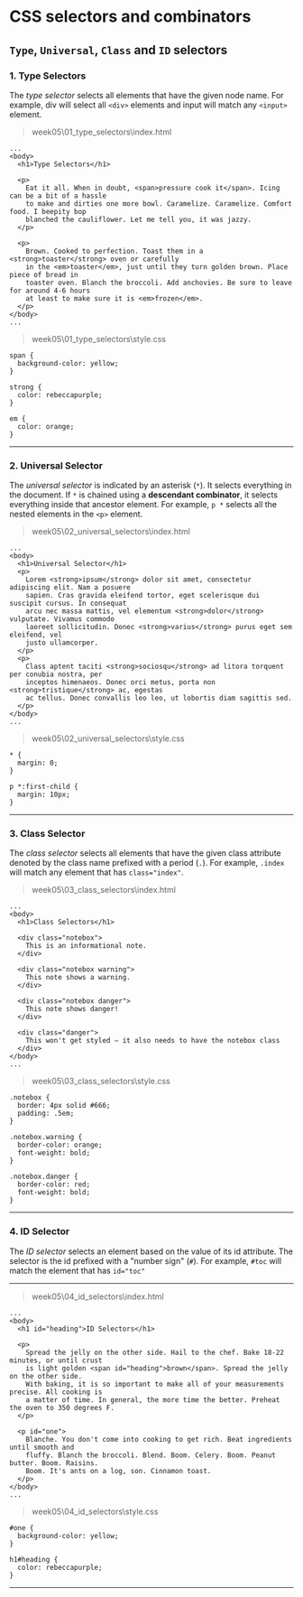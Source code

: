 # CSS selectors and combinators

## `Type`, `Universal`, `Class` and `ID` selectors

### 1. Type Selectors

The _type selector_ selects all elements that have the given node name. For example, div will select all `<div>` elements and input will match any `<input>` element.

> week05\01_type_selectors\index.html

```
...
<body>
  <h1>Type Selectors</h1>

  <p>
    Eat it all. When in doubt, <span>pressure cook it</span>. Icing can be a bit of a hassle
    to make and dirties one more bowl. Caramelize. Caramelize. Comfort food. I beepity bop
    blanched the cauliflower. Let me tell you, it was jazzy.
  </p>

  <p>
    Brown. Cooked to perfection. Toast them in a <strong>toaster</strong> oven or carefully
    in the <em>toaster</em>, just until they turn golden brown. Place piece of bread in
    toaster oven. Blanch the broccoli. Add anchovies. Be sure to leave for around 4-6 hours
    at least to make sure it is <em>frozen</em>.
  </p>
</body>
...
```

> week05\01_type_selectors\style.css
```
span {
  background-color: yellow;
}

strong {
  color: rebeccapurple;
}

em {
  color: orange;
}
```

---

### 2. Universal Selector

The _universal selector_ is indicated by an asterisk (`*`). It selects everything in the document. If `*` is chained using a **descendant combinator**, it selects everything inside that ancestor element. For example, `p *` selects all the nested elements in the `<p>` element.

> week05\02_universal_selectors\index.html

```
...
<body>
  <h1>Universal Selector</h1>
  <p>
    Lorem <strong>ipsum</strong> dolor sit amet, consectetur adipiscing elit. Nam a posuere
    sapien. Cras gravida eleifend tortor, eget scelerisque dui suscipit cursus. In consequat
    arcu nec massa mattis, vel elementum <strong>dolor</strong> vulputate. Vivamus commodo
    laoreet sollicitudin. Donec <strong>varius</strong> purus eget sem eleifend, vel
    justo ullamcorper.
  </p>
  <p>
    Class aptent taciti <strong>sociosqu</strong> ad litora torquent per conubia nostra, per
    inceptos himenaeos. Donec orci metus, porta non <strong>tristique</strong> ac, egestas
    ac tellus. Donec convallis leo leo, ut lobortis diam sagittis sed.
  </p>
</body>
...
```

> week05\02_universal_selectors\style.css

```
* {
  margin: 0;
}

p *:first-child {
  margin: 10px;
}
```

---

### 3. Class Selector

The _class selector_ selects all elements that have the given class attribute denoted by the class name prefixed with a period (`.`). For example, `.index` will match any element that has `class="index"`.

> week05\03_class_selectors\index.html

```
...
<body>
  <h1>Class Selectors</h1>

  <div class="notebox">
    This is an informational note.
  </div>

  <div class="notebox warning">
    This note shows a warning.
  </div>

  <div class="notebox danger">
    This note shows danger!
  </div>

  <div class="danger">
    This won't get styled — it also needs to have the notebox class
  </div>
</body>
...
```

> week05\03_class_selectors\style.css

```
.notebox {
  border: 4px solid #666;
  padding: .5em;
}

.notebox.warning {
  border-color: orange;
  font-weight: bold;
}

.notebox.danger {
  border-color: red;
  font-weight: bold;
}
```

---

### 4. ID Selector

The _ID selector_ selects an element based on the value of its id attribute. The selector is the id prefixed with a "number sign" (`#`). For example, `#toc` will match the element that has `id="toc"`

---

> week05\04_id_selectors\index.html

```
...
<body>
  <h1 id="heading">ID Selectors</h1>

  <p>
    Spread the jelly on the other side. Hail to the chef. Bake 18-22 minutes, or until crust
    is light golden <span id="heading">brown</span>. Spread the jelly on the other side.
    With baking, it is so important to make all of your measurements precise. All cooking is
    a matter of time. In general, the more time the better. Preheat the oven to 350 degrees F.
  </p>

  <p id="one">
    Blanche. You don't come into cooking to get rich. Beat ingredients until smooth and
    fluffy. Blanch the broccoli. Blend. Boom. Celery. Boom. Peanut butter. Boom. Raisins.
    Boom. It's ants on a log, son. Cinnamon toast.
  </p>
</body>
...
```

> week05\04_id_selectors\style.css

```
#one {
  background-color: yellow;
}

h1#heading {
  color: rebeccapurple;
}
```

---